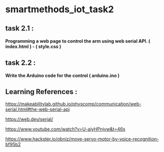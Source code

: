 # smartmethods_iot_task2
## task 2.1 :
#### Programming a web page to control the arm using web serial API. ( index.html ) - ( style.css )

## task 2.2 :
#### Write the Arduino code for the control ( arduino.ino )

## Learning References :
https://makeabilitylab.github.io/physcomp/communication/web-serial.html#the-web-serial-api

https://web.dev/serial/

https://www.youtube.com/watch?v=U-aiyHPnjvw&t=46s

https://www.hackster.io/obniz/move-servo-motor-by-voice-recognition-bf95b2
